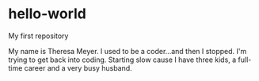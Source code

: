 # hello-world
My first repository

My name is Theresa Meyer.  I used to be a coder...and then I stopped.  I'm trying to get back into coding.  Starting slow cause I have three kids, a full-time career and a very busy husband.  
